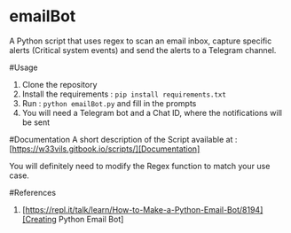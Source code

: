 # emailBot

A Python script that uses regex to scan an email inbox, capture specific alerts (Critical system events) and send the
alerts to a Telegram channel.

#Usage
1. Clone the repository
2. Install the requirements : `pip install requirements.txt`
3. Run : `python emailBot.py` and fill in the prompts
4. You will need a Telegram bot and a Chat ID, where the notifications will be sent

#Documentation
A short description of the Script available at : [https://w33vils.gitbook.io/scripts/][Documentation]

You will definitely need to modify the Regex function to match your use case.

#References
1. [https://repl.it/talk/learn/How-to-Make-a-Python-Email-Bot/8194][Creating Python Email Bot]

[Creating Python Email Bot]: https://repl.it/talk/learn/How-to-Make-a-Python-Email-Bot/8194

[Documentation]: https://w33vils.gitbook.io/scripts/